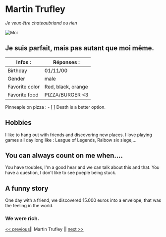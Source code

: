 # Martin Trufley

*Je veux être chateaubriand ou rien*

![Moi](https://media-exp1.licdn.com/dms/image/C4E03AQEo9Tu_WDteoQ/profile-displayphoto-shrink_800_800/0/1621891314779?e=1627516800&v=beta&t=lCZmvOgKc_sXY_NYIZgx9W2WTiStYvu72LypGxoxyMw) 

## **Je suis parfait, mais pas autant que moi même.**

Infos :  | Réponses :
-------- | ----------
Birthday | 01/11/00
Gender | male
Favorite color | Red, black, orange
Favorite food | PIZZA/BURGER <3

Pinneaple on pizza : - [ ] Death is a better option.

## Hobbies

I like to hang out with friends and discovering new places.
I love playing games all day long like : League of Legends, Raibow six siege,...

## You can always count on me when....

You have troubles, I'm a good hear and we can talk about this and that.
You have a question, I don't like to see poeple being stuck.

## A funny story

One day with a friend, we discovered 15.000 euros into a envelope, that was the feeling in the world.

### We were rich.

 [<< previous]()|| Martin Trufley || [next >>](https://github.com/mathieuxder/challenge-markdown/blob/main/README.md)
